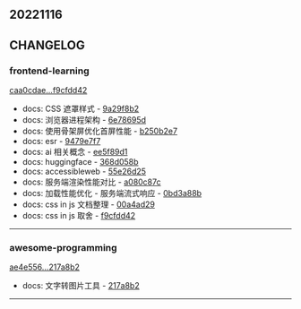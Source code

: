 ## 20221116

## CHANGELOG

### frontend-learning

[caa0cdae...f9cfdd42](https://github.com/zhbhun/frontend-learning/compare/caa0cdae...f9cfdd42)

* docs: CSS 遮罩样式 - [9a29f8b2](https://github.com/zhbhun/frontend-learning/commit/9a29f8b21cac1ebc13dcab19a7adfd726870af87)
* docs: 浏览器进程架构 - [6e78695d](https://github.com/zhbhun/frontend-learning/commit/6e78695d5aa1c049d74d811b747d7d5da0bb2df8)
* docs: 使用骨架屏优化首屏性能 - [b250b2e7](https://github.com/zhbhun/frontend-learning/commit/b250b2e7229f38a902ec44892b65a1c5d182063a)
* docs: esr - [9479e7f7](https://github.com/zhbhun/frontend-learning/commit/9479e7f710cf9b6ef796ad7d6fba54a7da33f248)
* docs: ai 相关概念 - [ee5f89d1](https://github.com/zhbhun/frontend-learning/commit/ee5f89d19f703504c861b8204ee60bf66a325d03)
* docs: huggingface - [368d058b](https://github.com/zhbhun/frontend-learning/commit/368d058bc89f4544bb6d788d6171628f520ac904)
* docs: accessibleweb - [55e26d25](https://github.com/zhbhun/frontend-learning/commit/55e26d25b0fe8d6195c7e4d0057304446947391c)
* docs: 服务端渲染性能对比 - [a080c87c](https://github.com/zhbhun/frontend-learning/commit/a080c87cec92398889d88054c5839eeccce1d576)
* docs: 加载性能优化 - 服务端流式响应 - [0bd3a88b](https://github.com/zhbhun/frontend-learning/commit/0bd3a88bb1870be4c1940c008312cc78a65e1946)
* docs: css in js 文档整理 - [00a4ad29](https://github.com/zhbhun/frontend-learning/commit/00a4ad29f67eeb764f0e994a57283297634e1f9e)
* docs: css in js 取舍 - [f9cfdd42](https://github.com/zhbhun/frontend-learning/commit/f9cfdd42872cc66b95511658fa505fc80a8c6eeb)

---

### awesome-programming

[ae4e556...217a8b2](https://github.com/zhbhun/awesome-programming/compare/ae4e556...217a8b2)

* docs: 文字转图片工具 - [217a8b2](https://github.com/zhbhun/awesome-programming/commit/217a8b2b0f8567aa435309095db8d90b6f6825d1)

---

